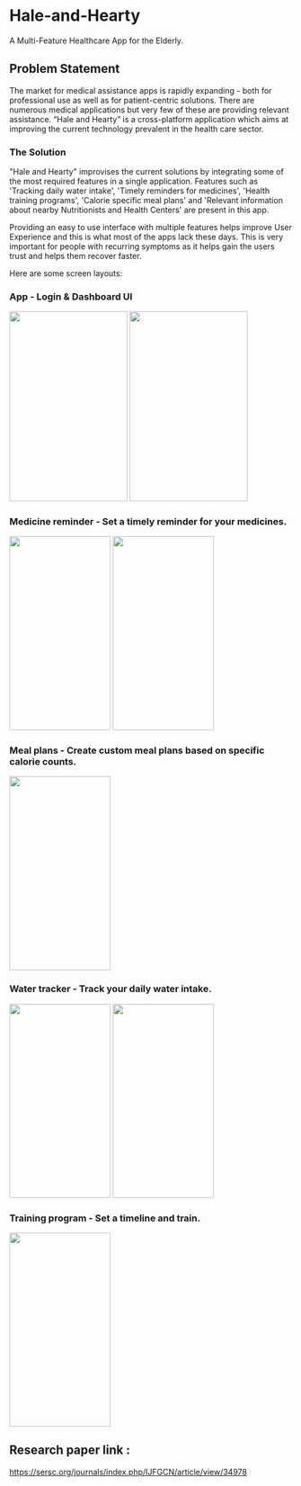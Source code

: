 # Hale-and-Hearty

A Multi-Feature Healthcare App for the Elderly.

## Problem Statement

The market for medical assistance apps is rapidly expanding - both for professional use as well as for patient-centric solutions. There are numerous medical applications but very few of these are providing relevant assistance. “Hale and Hearty” is a cross-platform application which aims at improving the current technology prevalent in the health care sector. 

### The Solution

"Hale and Hearty" improvises the current solutions by integrating some of the most required features in a single application. Features such as 'Tracking daily water intake', 'Timely reminders for medicines', 'Health training programs', 'Calorie specific meal plans' and 'Relevant information about nearby Nutritionists and Health Centers' are present in this app. 

Providing an easy to use interface with multiple features helps improve User Experience and this is what most of the apps lack these days. This is very important for people with recurring symptoms as it helps gain the users trust and helps them recover faster.

Here are some screen layouts:

### App - Login & Dashboard UI

<img src="https://user-images.githubusercontent.com/79298507/169826043-b4d84742-9f1b-4842-bbf0-ec96b4cc122a.png" width="210" height="337.5">
<img src="https://user-images.githubusercontent.com/79298507/169826053-195fbcb0-e7db-41fc-a7f1-629e4286affa.png" width="210" height="337.5">

### Medicine reminder - Set a timely reminder for your medicines.

<img src="https://user-images.githubusercontent.com/79298507/169825963-269e764b-6fe6-4c35-8f51-f4a40533829b.jpg" width="180" height="345">
<img src="https://user-images.githubusercontent.com/79298507/169825974-109db317-c57c-48fe-87fa-a8f1e661ecee.jpg" width="180" height="345">

### Meal plans - Create custom meal plans based on specific calorie counts.

<img src="https://user-images.githubusercontent.com/79298507/169828051-b5cb73ca-7e68-45e1-8923-b930d4b4e2c4.jpg" width="180" height="345">

### Water tracker - Track your daily water intake.

<img src="https://user-images.githubusercontent.com/79298507/169828940-991d50a8-c193-471f-bffa-172b1eec4487.jpg" width="180" height="345">
<img src="https://user-images.githubusercontent.com/79298507/169828946-58b76bf5-db1b-448b-b4da-35ae5407cb12.jpg" width="180" height="345">

### Training program - Set a timeline and train.

<img src="https://user-images.githubusercontent.com/79298507/169828492-44ce5940-92d5-4ea2-ada2-1f634eb2205d.jpg" width="180" height="345">

## Research paper link :

https://sersc.org/journals/index.php/IJFGCN/article/view/34978
